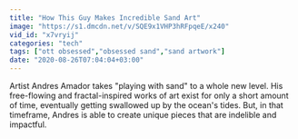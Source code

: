 ```yaml
---
title: "How This Guy Makes Incredible Sand Art"
image: "https://s1.dmcdn.net/v/SQE9x1VHP3hRFpqeE/x240"
vid_id: "x7vryij"
categories: "tech"
tags: ["ott obsessed","obsessed sand","sand artwork"]
date: "2020-08-26T07:04:04+03:00"
---
```

Artist Andres Amador takes &quot;playing with sand&quot; to a whole new level. His free-flowing and fractal-inspired works of art exist for only a short amount of time, eventually getting swallowed up by the ocean's tides. But, in that timeframe, Andres is able to create unique pieces that are indelible and impactful.

